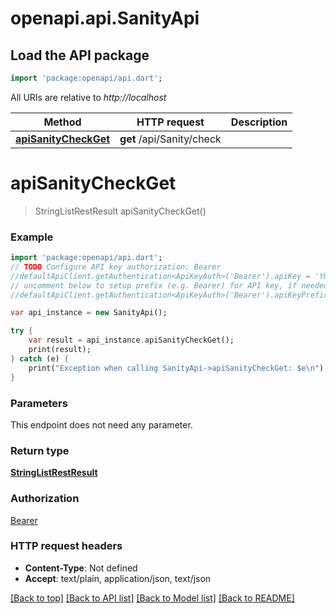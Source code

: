 # openapi.api.SanityApi

## Load the API package
```dart
import 'package:openapi/api.dart';
```

All URIs are relative to *http://localhost*

Method | HTTP request | Description
------------- | ------------- | -------------
[**apiSanityCheckGet**](SanityApi.md#apiSanityCheckGet) | **get** /api/Sanity/check | 


# **apiSanityCheckGet**
> StringListRestResult apiSanityCheckGet()



### Example 
```dart
import 'package:openapi/api.dart';
// TODO Configure API key authorization: Bearer
//defaultApiClient.getAuthentication<ApiKeyAuth>('Bearer').apiKey = 'YOUR_API_KEY';
// uncomment below to setup prefix (e.g. Bearer) for API key, if needed
//defaultApiClient.getAuthentication<ApiKeyAuth>('Bearer').apiKeyPrefix = 'Bearer';

var api_instance = new SanityApi();

try { 
    var result = api_instance.apiSanityCheckGet();
    print(result);
} catch (e) {
    print("Exception when calling SanityApi->apiSanityCheckGet: $e\n");
}
```

### Parameters
This endpoint does not need any parameter.

### Return type

[**StringListRestResult**](StringListRestResult.md)

### Authorization

[Bearer](../README.md#Bearer)

### HTTP request headers

 - **Content-Type**: Not defined
 - **Accept**: text/plain, application/json, text/json

[[Back to top]](#) [[Back to API list]](../README.md#documentation-for-api-endpoints) [[Back to Model list]](../README.md#documentation-for-models) [[Back to README]](../README.md)

